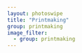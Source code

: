 ```yaml
---
layout: photoswipe
title: "Printmaking"
group: printmaking
image_filter:
  - group: printmaking
---
```

